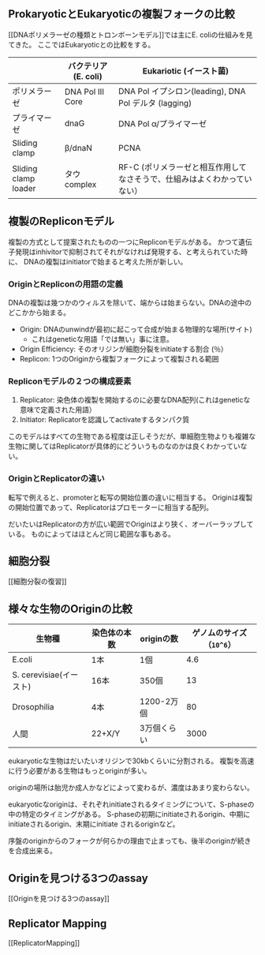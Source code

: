 ## ProkaryoticとEukaryoticの複製フォークの比較

[[DNAポリメラーゼの種類とトロンボーンモデル]]では主にE. coliの仕組みを見てきた。
ここではEukaryoticとの比較をする。

| |  バクテリア(E. coli) | Eukariotic (イースト菌) |
| ---- | ---- | ---- |
| ポリメラーゼ | DNA Pol III Core | DNA Pol イプシロン(leading), DNA Pol デルタ (lagging) |
| プライマーゼ | dnaG | DNA Pol α/プライマーゼ |
| Sliding clamp | β/dnaN | PCNA |
| Sliding clamp loader | タウcomplex | RF-C (ポリメラーゼと相互作用してなさそうで、仕組みはよくわかっていない） |


## 複製のRepliconモデル

複製の方式として提案されたものの一つにRepliconモデルがある。
かつて遺伝子発現はinhivitorで抑制されてそれがなければ発現する、と考えられていた時に、
DNAの複製はinitiatorで始まると考えた所が新しい。

### OriginとRepliconの用語の定義

DNAの複製は幾つかのウィルスを除いて、端からは始まらない。DNAの途中のどこかから始まる。

- Origin: DNAのunwindが最初に起こって合成が始まる物理的な場所(サイト)
  - これはgeneticな用語「では無い」事に注意。
- Origin Efficiency: そのオリジンが細胞分裂をinitiateする割合 (％）
- Replicon: 1つのOriginから複製フォークによって複製される範囲

### Repliconモデルの２つの構成要素

1. Replicator: 染色体の複製を開始するのに必要なDNA配列(これはgeneticな意味で定義された用語）
2. Initiator: Replicatorを認識してactivateするタンパク質

このモデルはすべての生物である程度は正しそうだが、単細胞生物よりも複雑な生物に関してはReplicatorが具体的にどういうものなのかは良くわかっていない。

### OriginとReplicatorの違い

転写で例えると、promoterと転写の開始位置の違いに相当する。
Originは複製の開始位置であって、Replicatorはプロモーターに相当する配列。

だいたいはReplicatorの方が広い範囲でOriginはより狭く、オーバーラップしている。
ものによってはほとんど同じ範囲な事もある。

## 細胞分裂

[[細胞分裂の復習]]

## 様々な生物のOriginの比較

|生物種|染色体の本数|originの数|ゲノムのサイズ（`10^6`）|
|-----|-----|----|----|
| E.coli | 1本 |  1個 | 4.6 |
|S. cerevisiae(イースト)| 16本 | 350個 | 13 |
|Drosophilia| 4本 | 1200-2万個 | 80 |
|人間| 22+X/Y | 3万個くらい | 3000 |

eukaryoticな生物はだいたいオリジンで30kbくらいに分割される。
複製を高速に行う必要がある生物はもっとoriginが多い。

originの場所は胎児か成人かなどによって変わるが、濃度はあまり変わらない。

eukaryoticなoriginは、それぞれinitiateされるタイミングについて、S-phaseの中の特定のタイミングがある。
S-phaseの初期にinitiateされるorigin、中期にinitiateされるorigin、末期にinitiate されるoriginなど。

序盤のoriginからのフォークが何らかの理由で止まっても、後半のoriginが続きを合成出来る。

## Originを見つける3つのassay

[[Originを見つける3つのassay]]

## Replicator Mapping

[[ReplicatorMapping]]

